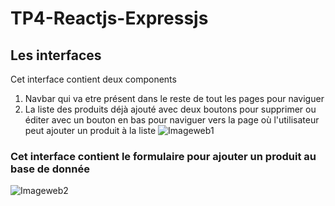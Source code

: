 # TP4-Reactjs-Expressjs
## Les interfaces
Cet interface contient deux components

1. Navbar qui va etre présent dans le reste de tout les pages pour naviguer
2. La liste des produits déjà ajouté avec deux boutons pour supprimer ou éditer avec un bouton en bas pour naviguer vers la page où l'utilisateur peut ajouter un produit à la liste
![Imageweb1](https://github.com/HamzaKarkouri/TP4-Reactjs-Expressjs/assets/90202566/7896cecb-90af-4c30-88f0-2f69f0abb9fe)
 
### Cet interface contient le formulaire pour ajouter un produit au base de donnée

![Imageweb2](https://github.com/HamzaKarkouri/TP4-Reactjs-Expressjs/assets/90202566/a84fb19c-51aa-4694-a582-9aef6604bf7f)
